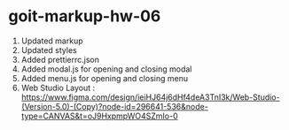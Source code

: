 # goit-markup-hw-06

1. Updated markup
2. Updated styles
3. Added prettierrc.json
4. Added modal.js for opening and closing modal
5. Added menu.js for opening and closing menu
6. Web Studio Layout : https://www.figma.com/design/ieiHJ64j6dHf4deA3TnI3k/Web-Studio-(Version-5.0)-(Copy)?node-id=296641-536&node-type=CANVAS&t=oJ9HxpmpWO4SZmIo-0
